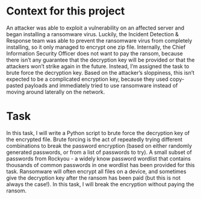 # Context for this project

An attacker was able to exploit a vulnerability on an affected server and began installing a ransomware virus. Luckily, the Incident Detection & Response team was able to prevent the ransomware virus from completely installing, so it only managed to encrypt one zip file. 
Internally, the Chief Information Security Officer does not want to pay the ransom, because there isn’t any guarantee that the decryption key will be provided or that the attackers won’t strike again in the future. 
Instead, I’m assigned the task to brute force the decryption key. Based on the attacker’s sloppiness, this isn’t expected to be a complicated encryption key, because they used copy-pasted payloads and immediately tried to use ransomware instead of moving around laterally on the network.

# Task

In this task, I will write a Python script to brute force the decryption key of the encrypted file.
Brute forcing is the act of repeatedly trying different combinations to break the password encryption (based on either randomly generated passwords, or from a list of passwords to try). A small subset of passwords from Rockyou - a widely know password wordlist that contains thousands of common passwords in one wordlist has been provided for this task.
Ransomware will often encrypt all files on a device, and sometimes give the decryption key after the ransom has been paid (but this is not always the case!). In this task, I will break the encryption without paying the ransom.


